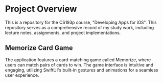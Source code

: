 # Project Overview

This is a repository for the CS193p course, "Developing Apps for iOS". This repository serves as a comprehensive record of my study work, including lecture notes, assignments, and project implementations.

## Memorize Card Game

The application features a card-matching game called Memorize, where users can match pairs of cards to win. The game interface is intuitive and engaging, utilizing SwiftUI's built-in gestures and animations for a seamless user experience.
